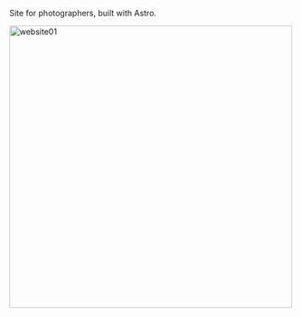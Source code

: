 Site for photographers, built with Astro.

<img width="500" alt="website01" src="https://github.com/klasnasman/astro/assets/109417650/2fd9df0c-12b1-47bb-8df6-93be255f0add">

